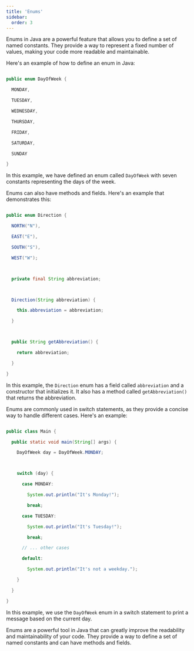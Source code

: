 ```yaml
---
title: 'Enums'
sidebar:
  order: 3
---
```


 Enums in Java are a powerful feature that allows you to define a set of named constants. They provide a way to represent a fixed number of values, making your code more readable and maintainable.



Here's an example of how to define an enum in Java:



```java

public enum DayOfWeek {

  MONDAY,

  TUESDAY,

  WEDNESDAY,

  THURSDAY,

  FRIDAY,

  SATURDAY,

  SUNDAY

}

```



In this example, we have defined an enum called `DayOfWeek` with seven constants representing the days of the week.



Enums can also have methods and fields. Here's an example that demonstrates this:



```java

public enum Direction {

  NORTH("N"),

  EAST("E"),

  SOUTH("S"),

  WEST("W");



  private final String abbreviation;



  Direction(String abbreviation) {

    this.abbreviation = abbreviation;

  }



  public String getAbbreviation() {

    return abbreviation;

  }

}

```



In this example, the `Direction` enum has a field called `abbreviation` and a constructor that initializes it. It also has a method called `getAbbreviation()` that returns the abbreviation.



Enums are commonly used in switch statements, as they provide a concise way to handle different cases. Here's an example:



```java

public class Main {

  public static void main(String[] args) {

    DayOfWeek day = DayOfWeek.MONDAY;



    switch (day) {

      case MONDAY:

        System.out.println("It's Monday!");

        break;

      case TUESDAY:

        System.out.println("It's Tuesday!");

        break;

      // ... other cases

      default:

        System.out.println("It's not a weekday.");

    }

  }

}

```



In this example, we use the `DayOfWeek` enum in a switch statement to print a message based on the current day.



Enums are a powerful tool in Java that can greatly improve the readability and maintainability of your code. They provide a way to define a set of named constants and can have methods and fields.
